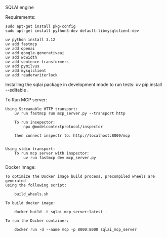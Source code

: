 SQLAI engine

Requirements:

    sudo apt-get install pkg-config
    sudo apt-get install python3-dev default-libmysqlclient-dev

    uv python install 3.12
    uv add fastmcp
    uv add openai
    uv add google-generativeai
    uv add wcwidth
    uv add sentence-transformers
    uv add pymilvus
    uv add mysqlclient
    uv add readerwriterlock


Installing the sqlai package in development mode to run tests:
    uv pip install --editable .


To Run MCP server:

    Using Streamable HTTP transport:
        uv run fastmcp run mcp_server.py --transport http

        To run insepector:
            npx @modelcontextprotocol/inspector

        then connect inspectr to: http://localhost:8000/mcp


    Using stdio transport: 
        To run mcp server with inspector:
            uv run fastmcp dev mcp_server.py


Docker Image:

    To optimize the Docker image build process, precompiled wheels are generated
    using the following script:
    
        build_wheels.sh
    
    To build docker image:

        docker build -t sqlai_mcp_server:latest .

    To run the Docker container:

        docker run -d --name mcp -p 8000:8000 sqlai_mcp_server
